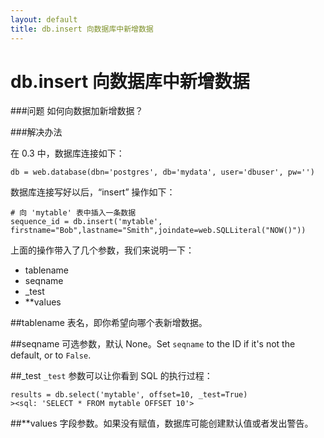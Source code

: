 ```yaml
---
layout: default
title: db.insert 向数据库中新增数据
---
```


# db.insert 向数据库中新增数据

###问题
如何向数据加新增数据？

###解决办法

在 0.3 中，数据库连接如下：

    db = web.database(dbn='postgres', db='mydata', user='dbuser', pw='')

数据库连接写好以后，“insert” 操作如下：

```
# 向 'mytable' 表中插入一条数据
sequence_id = db.insert('mytable', firstname="Bob",lastname="Smith",joindate=web.SQLLiteral("NOW()"))
```

上面的操作带入了几个参数，我们来说明一下：

* tablename
* seqname
* _test
* \**values


##tablename
表名，即你希望向哪个表新增数据。

##seqname
可选参数，默认 None。Set `seqname` to the ID if it's not the default, or to `False`.

##_test
`_test` 参数可以让你看到 SQL 的执行过程：

    results = db.select('mytable', offset=10, _test=True)
    ><sql: 'SELECT * FROM mytable OFFSET 10'>

##\**values
字段参数。如果没有赋值，数据库可能创建默认值或者发出警告。
